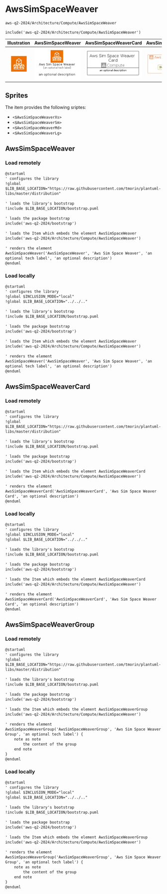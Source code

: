 # AwsSimSpaceWeaver


```text
aws-q2-2024/Architecture/Compute/AwsSimSpaceWeaver
```

```text
include('aws-q2-2024/Architecture/Compute/AwsSimSpaceWeaver')
```



| Illustration | AwsSimSpaceWeaver | AwsSimSpaceWeaverCard | AwsSimSpaceWeaverGroup |
| :---: | :---: | :---: | :---: |
| ![illustration for Illustration](../../../aws-q2-2024/Architecture/Compute/AwsSimSpaceWeaver.png) | ![illustration for AwsSimSpaceWeaver](../../../aws-q2-2024/Architecture/Compute/AwsSimSpaceWeaver.Local.png) | ![illustration for AwsSimSpaceWeaverCard](../../../aws-q2-2024/Architecture/Compute/AwsSimSpaceWeaverCard.Local.png) | ![illustration for AwsSimSpaceWeaverGroup](../../../aws-q2-2024/Architecture/Compute/AwsSimSpaceWeaverGroup.Local.png) |



## Sprites
The item provides the following sriptes:

- `<$AwsSimSpaceWeaverXs>`
- `<$AwsSimSpaceWeaverSm>`
- `<$AwsSimSpaceWeaverMd>`
- `<$AwsSimSpaceWeaverLg>`





## AwsSimSpaceWeaver

### Load remotely
```plantuml
@startuml
' configures the library
!global $LIB_BASE_LOCATION="https://raw.githubusercontent.com/tmorin/plantuml-libs/master/distribution"

' loads the library's bootstrap
!include $LIB_BASE_LOCATION/bootstrap.puml

' loads the package bootstrap
include('aws-q2-2024/bootstrap')

' loads the Item which embeds the element AwsSimSpaceWeaver
include('aws-q2-2024/Architecture/Compute/AwsSimSpaceWeaver')

' renders the element
AwsSimSpaceWeaver('AwsSimSpaceWeaver', 'Aws Sim Space Weaver', 'an optional tech label', 'an optional description')
@enduml
```

### Load locally
```plantuml
@startuml
' configures the library
!global $INCLUSION_MODE="local"
!global $LIB_BASE_LOCATION="../../.."

' loads the library's bootstrap
!include $LIB_BASE_LOCATION/bootstrap.puml

' loads the package bootstrap
include('aws-q2-2024/bootstrap')

' loads the Item which embeds the element AwsSimSpaceWeaver
include('aws-q2-2024/Architecture/Compute/AwsSimSpaceWeaver')

' renders the element
AwsSimSpaceWeaver('AwsSimSpaceWeaver', 'Aws Sim Space Weaver', 'an optional tech label', 'an optional description')
@enduml
```

## AwsSimSpaceWeaverCard

### Load remotely
```plantuml
@startuml
' configures the library
!global $LIB_BASE_LOCATION="https://raw.githubusercontent.com/tmorin/plantuml-libs/master/distribution"

' loads the library's bootstrap
!include $LIB_BASE_LOCATION/bootstrap.puml

' loads the package bootstrap
include('aws-q2-2024/bootstrap')

' loads the Item which embeds the element AwsSimSpaceWeaverCard
include('aws-q2-2024/Architecture/Compute/AwsSimSpaceWeaver')

' renders the element
AwsSimSpaceWeaverCard('AwsSimSpaceWeaverCard', 'Aws Sim Space Weaver Card', 'an optional description')
@enduml
```

### Load locally
```plantuml
@startuml
' configures the library
!global $INCLUSION_MODE="local"
!global $LIB_BASE_LOCATION="../../.."

' loads the library's bootstrap
!include $LIB_BASE_LOCATION/bootstrap.puml

' loads the package bootstrap
include('aws-q2-2024/bootstrap')

' loads the Item which embeds the element AwsSimSpaceWeaverCard
include('aws-q2-2024/Architecture/Compute/AwsSimSpaceWeaver')

' renders the element
AwsSimSpaceWeaverCard('AwsSimSpaceWeaverCard', 'Aws Sim Space Weaver Card', 'an optional description')
@enduml
```

## AwsSimSpaceWeaverGroup

### Load remotely
```plantuml
@startuml
' configures the library
!global $LIB_BASE_LOCATION="https://raw.githubusercontent.com/tmorin/plantuml-libs/master/distribution"

' loads the library's bootstrap
!include $LIB_BASE_LOCATION/bootstrap.puml

' loads the package bootstrap
include('aws-q2-2024/bootstrap')

' loads the Item which embeds the element AwsSimSpaceWeaverGroup
include('aws-q2-2024/Architecture/Compute/AwsSimSpaceWeaver')

' renders the element
AwsSimSpaceWeaverGroup('AwsSimSpaceWeaverGroup', 'Aws Sim Space Weaver Group', 'an optional tech label') {
    note as note
        the content of the group
    end note
}
@enduml
```

### Load locally
```plantuml
@startuml
' configures the library
!global $INCLUSION_MODE="local"
!global $LIB_BASE_LOCATION="../../.."

' loads the library's bootstrap
!include $LIB_BASE_LOCATION/bootstrap.puml

' loads the package bootstrap
include('aws-q2-2024/bootstrap')

' loads the Item which embeds the element AwsSimSpaceWeaverGroup
include('aws-q2-2024/Architecture/Compute/AwsSimSpaceWeaver')

' renders the element
AwsSimSpaceWeaverGroup('AwsSimSpaceWeaverGroup', 'Aws Sim Space Weaver Group', 'an optional tech label') {
    note as note
        the content of the group
    end note
}
@enduml
```

